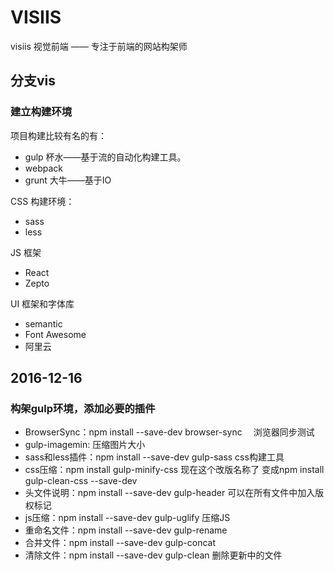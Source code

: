 # VISIIS
visiis 视觉前端 —— 专注于前端的网站构架师

## 分支vis

### 建立构建环境

项目构建比较有名的有：

* gulp 杯水——基于流的自动化构建工具。
* webpack  
* grunt 大牛——基于IO

CSS 构建环境：

* sass
* less 

JS 框架

* React
* Zepto

UI 框架和字体库

* semantic
* Font Awesome 
* 阿里云

## 2016-12-16


### 构架gulp环境，添加必要的插件

* BrowserSync：npm install --save-dev browser-sync 　浏览器同步测试
* gulp-imagemin: 压缩图片大小
* sass和less插件：npm install --save-dev gulp-sass css构建工具
* css压缩：npm install gulp-minify-css 现在这个改版名称了 变成npm install gulp-clean-css --save-dev 
* 头文件说明：npm install --save-dev gulp-header 可以在所有文件中加入版权标记
* js压缩：npm install --save-dev gulp-uglify 压缩JS
* 重命名文件：npm install --save-dev gulp-rename 
* 合并文件：npm install --save-dev gulp-concat
* 清除文件：npm install --save-dev gulp-clean 删除更新中的文件



